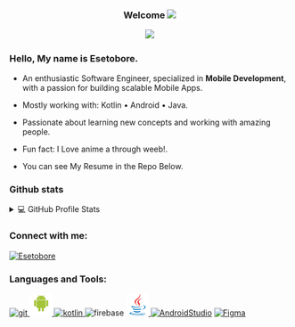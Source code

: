 <h3 align="center">
  Welcome

  <img src="https://media.giphy.com/media/hvRJCLFzcasrR4ia7z/giphy.gif" width="28">

</h3>

<p align="center">
  <a href="https://github.com/Esetobore"><img src="https://readme-typing-svg.herokuapp.com/?lines=MOBILE%20SOFTWARE%20DEVELOPER;ANDROID%20DEVELOPER&font=sans-serif&color=44e3a6&center=true&width=400&height=50&vCenter=true&size=22"></a>
</p>

<!-- <p align = "center">
 <a href= "https://github.com/Esetobore" target="_blanc"> <img src="" height="130" width="100%"/> </a>
</p> -->

### Hello, My name is Esetobore.

* An enthusiastic Software Engineer, specialized in **Mobile Development**, with a passion for building scalable Mobile Apps.

* Mostly working with: Kotlin • Android • Java.
* Passionate about learning new concepts and working with amazing people. 
* Fun fact: I Love anime a through weeb!.
* You can see My Resume in the Repo Below.

### Github stats


<details> 
  <summary>💻 GitHub Profile Stats</summary>
    <a href="https://github.com/Esetobore"><img alt="Esetobore Github Stats" src="https://github-readme-stats.vercel.app/api/?username=Esetobore&count_private=true&theme=tokyonight&showicons=true"/></a>
    

  </details>


<h3 align="left">Connect with me:</h3>
<p align="left">
<a href="https://twitter.com/Esetobore" target="blank"><img align="center" src="https://raw.githubusercontent.com/rahuldkjain/github-profile-readme-generator/master/src/images/icons/Social/twitter.svg" alt="Esetobore" height="30" width="40" /></a>
</p>

<h3 align="left">Languages and Tools:</h3>
<p align="left"> <a href="https://git-scm.com/" target="_blank"> <img src="https://www.vectorlogo.zone/logos/git-scm/git-scm-icon.svg" alt="git" width="40" height="40"/> </a> 
<a href="https://developer.android.com" target="_blank"> <img src="https://raw.githubusercontent.com/devicons/devicon/master/icons/android/android-original-wordmark.svg" alt="android" width="40" height="40"/> </a> <a href="https://firebase.google.com/" target="_blank">
<a href="https://kotlinlang.org" target="_blank"> <img src="https://www.vectorlogo.zone/logos/kotlinlang/kotlinlang-icon.svg" alt="kotlin" width="40" height="40"/> </a> 
<img src="https://www.vectorlogo.zone/logos/firebase/firebase-icon.svg" alt="firebase" width="40" height="40"/> 
<a href="https://www.java.com" target="_blank"> <img src="https://raw.githubusercontent.com/devicons/devicon/master/icons/java/java-original.svg" alt="java" width="40" height="40"/> </a>
<a href="https://developer.android.com/studio"> <img src="https://upload.wikimedia.org/wikipedia/commons/9/95/Android_Studio_Icon_3.6.svg" alt="AndroidStudio" width="40" height="40"/></a>
<a href="https://www.figma.com"> <img src="https://upload.wikimedia.org/wikipedia/commons/thumb/3/33/Figma-logo.svg/64px-Figma-logo.svg.png" alt="Figma" width="40" height="40"/></a>
</p>

